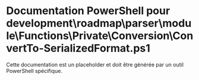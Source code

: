# Documentation PowerShell pour development\roadmap\parser\module\Functions\Private\Conversion\ConvertTo-SerializedFormat.ps1

Cette documentation est un placeholder et doit être générée par un outil PowerShell spécifique.
